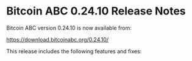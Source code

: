 # Bitcoin ABC 0.24.10 Release Notes

Bitcoin ABC version 0.24.10 is now available from:

  <https://download.bitcoinabc.org/0.24.10/>

This release includes the following features and fixes:

